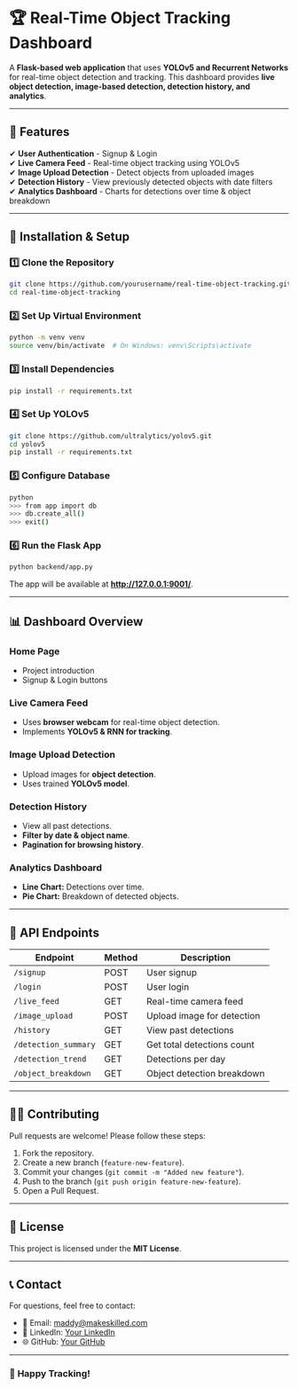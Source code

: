 # 🏆 Real-Time Object Tracking Dashboard

A **Flask-based web application** that uses **YOLOv5 and Recurrent Networks** for real-time object detection and tracking. This dashboard provides **live object detection, image-based detection, detection history, and analytics**.

---

## 📌 Features
✔ **User Authentication** - Signup & Login  
✔ **Live Camera Feed** - Real-time object tracking using YOLOv5  
✔ **Image Upload Detection** - Detect objects from uploaded images  
✔ **Detection History** - View previously detected objects with date filters  
✔ **Analytics Dashboard** - Charts for detections over time & object breakdown  

---

## 🚀 Installation & Setup

### 1️⃣ **Clone the Repository**
```bash
git clone https://github.com/yourusername/real-time-object-tracking.git
cd real-time-object-tracking
```

### 2️⃣ **Set Up Virtual Environment**
```bash
python -m venv venv
source venv/bin/activate  # On Windows: venv\Scripts\activate
```

### 3️⃣ **Install Dependencies**
```bash
pip install -r requirements.txt
```

### 4️⃣ **Set Up YOLOv5**
```bash
git clone https://github.com/ultralytics/yolov5.git
cd yolov5
pip install -r requirements.txt
```

### 5️⃣ **Configure Database**
```bash
python
>>> from app import db
>>> db.create_all()
>>> exit()
```

### 6️⃣ **Run the Flask App**
```bash
python backend/app.py
```
The app will be available at **http://127.0.0.1:9001/**.

---

## 📊 **Dashboard Overview**

### **Home Page**
- Project introduction
- Signup & Login buttons

### **Live Camera Feed**
- Uses **browser webcam** for real-time object detection.
- Implements **YOLOv5 & RNN for tracking**.

### **Image Upload Detection**
- Upload images for **object detection**.
- Uses trained **YOLOv5 model**.

### **Detection History**
- View all past detections.
- **Filter by date & object name**.
- **Pagination for browsing history**.

### **Analytics Dashboard**
- **Line Chart:** Detections over time.
- **Pie Chart:** Breakdown of detected objects.

---

## 📌 **API Endpoints**
| Endpoint              | Method | Description |
|----------------------|--------|-------------|
| `/signup`           | POST   | User signup |
| `/login`            | POST   | User login  |
| `/live_feed`        | GET    | Real-time camera feed |
| `/image_upload`     | POST   | Upload image for detection |
| `/history`          | GET    | View past detections |
| `/detection_summary`| GET    | Get total detections count |
| `/detection_trend`  | GET    | Detections per day |
| `/object_breakdown` | GET    | Object detection breakdown |

---

## 👨‍💻 **Contributing**
Pull requests are welcome! Please follow these steps:
1. Fork the repository.
2. Create a new branch (`feature-new-feature`).
3. Commit your changes (`git commit -m "Added new feature"`).
4. Push to the branch (`git push origin feature-new-feature`).
5. Open a Pull Request.

---

## 📜 **License**
This project is licensed under the **MIT License**.

---

## 📞 **Contact**
For questions, feel free to contact:
- 📧 Email: maddy@makeskilled.com
- 🔗 LinkedIn: [Your LinkedIn](https://linkedin.com/in/MadhuPIoT)
- 🌐 GitHub: [Your GitHub](https://github.com/maddydevgits)

---

### 🚀 **Happy Tracking!**
